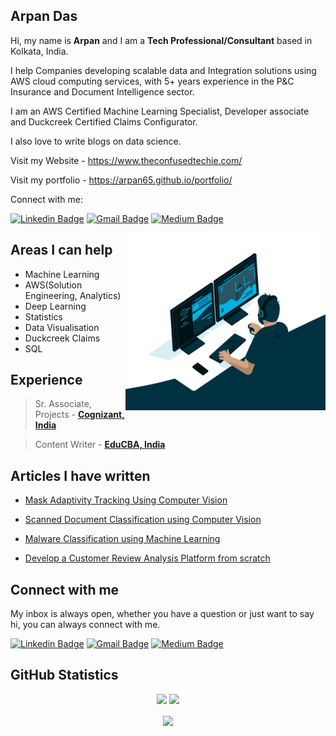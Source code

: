 ## Arpan Das

[1.1]: https://github.com/kritikseth/kritikseth/blob/master/assets/icons/linkedin_c.png (linkedin)
[2.1]: https://github.com/kritikseth/kritikseth/blob/master/assets/icons/email.png (mail)
[3.1]: https://github.com/kritikseth/kritikseth/blob/master/assets/icons/medium39.png (medium)
[4.1]: https://github.com/kritikseth/kritikseth/blob/master/assets/icons/kaggle42.png (kaggle)

[1]: https://www.linkedin.com/in/arpan-das-534753125
[2]: mailto:arpandas65.a3@gmail.com
[3]: https://medium.com/@arpandas65.a3
[4]: https://www.kaggle.com/arpandas65

Hi, my name is **Arpan** and I am a **Tech Professional/Consultant** based in Kolkata, India. 

I help Companies developing scalable data and Integration solutions using AWS cloud computing services, with 5+ years experience in the P&C Insurance and Document Intelligence sector. 

I am an AWS Certified Machine Learning Specialist, Developer associate and Duckcreek Certified Claims Configurator.

I also love to write blogs on data science.

Visit my Website - https://www.theconfusedtechie.com/

Visit my portfolio - https://arpan65.github.io/portfolio/


Connect with me:

[![Linkedin Badge](https://img.shields.io/badge/-LinkedIn-blue?style=flat-square&logo=Linkedin&logoColor=white&link=https://www.linkedin.com/in/arpan-das-534753125)](https://www.linkedin.com/in/arpan-das-534753125/)
[![Gmail Badge](https://img.shields.io/badge/-Gmail-c14438?style=flat-square&logo=Gmail&logoColor=white&link=mailto:arpandas65.a3@gmail.com)](mailto:arpandas65.a3@gmail.com)
[![Medium Badge](https://img.shields.io/badge/-Medium-000000?style=flat-square&labelColor=000000&logo=medium&logoColor=white&link=https://medium.com/@arpandas65.a3)](https://medium.com/@arpandas65.a3)
 

<!-- ---- -->

 <img align="right" alt="GIF" src="https://raw.githubusercontent.com/kritikseth/kritikseth/master/assets/images/codegif.gif" width="320" height="284" />

## Areas I can help

* Machine Learning
* AWS(Solution Engineering, Analytics) 
* Deep Learning
* Statistics
* Data Visualisation
* Duckcreek Claims
* SQL


## Experience

> Sr. Associate, Projects - [**Cognizant, India**](https://www.cognizant.com)

> Content Writer - [**EduCBA, India**](https://www.educba.com)



## Articles I have written

- [Mask Adaptivity Tracking Using Computer Vision](https://towardsdatascience.com/mask-adaptivity-tracking-using-computer-vision-8d36de26f29?source=user_profile---------0----------------------------&gi=78f7f868ddf5)

- [Scanned Document Classification using Computer Vision](https://towardsdatascience.com/scanned-document-classification-using-computer-vision-33a42d9e01f9)
- [Malware Classification using Machine Learning](https://towardsdatascience.com/malware-classification-using-machine-learning-7c648fb1da79)
- [Develop a Customer Review Analysis Platform from scratch](https://www.analyticsvidhya.com/blog/2021/06/develop-a-customer-review-analysis-platform-from-scratch/)


## Connect with me

My inbox is always open, whether you have a question or just want to say hi, you can always connect with me.

[![Linkedin Badge](https://img.shields.io/badge/-LinkedIn-blue?style=flat-square&logo=Linkedin&logoColor=white&link=https://www.linkedin.com/in/arpan-das-534753125/)](https://www.linkedin.com/in/arpan-das-534753125/)
[![Gmail Badge](https://img.shields.io/badge/-Gmail-c14438?style=flat-square&logo=Gmail&logoColor=white&link=mailto:arpandas65.a3@gmail.com)](mailto:arpandas65.a3@gmail.com)
[![Medium Badge](https://img.shields.io/badge/-Medium-000000?style=flat-square&labelColor=000000&logo=medium&logoColor=white&link=https://medium.com/@arpandas65.a3)](https://medium.com/@arpandas65.a3)
 

<!-- section - social media icons -->

## GitHub Statistics

<p align = "center">
  <img src = "https://github-readme-stats.vercel.app/api?username=arpan65&hide=prs&show_icons=true&count_private=true&title_color=fff&icon_color=79ff97&bg_color=151515&theme=tokyonight&line_height=40">
  <img src = "https://github-readme-stats.vercel.app/api/top-langs/?username=arpan65&hide=css,java,html&title_color=fff&bg_color=151515&theme=tokyonight">
</p>


<p align='center'>
  <img align='center' src="https://visitor-badge.glitch.me/badge?page_id=arpan65.visitor-badge">
<p/>
